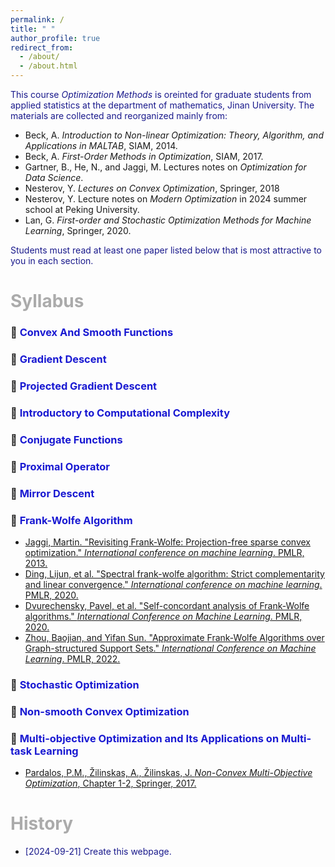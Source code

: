 ```yaml
---
permalink: /
title: " "
author_profile: true
redirect_from: 
  - /about/
  - /about.html
---
```

<span style="color: rgba(0,0,128,0.9);">This course *Optimization Methods* is oreinted for graduate students from applied statistics at the department of mathematics, Jinan University. The materials are collected and reorganized mainly from:</span>

* Beck, A. *Introduction to Non-linear Optimization: Theory, Algorithm, and Applications in MALTAB*, SIAM, 2014.
* Beck, A. *First-Order Methods in Optimization*, SIAM,  2017.
* Gartner, B., He, N., and Jaggi, M. Lectures notes on *Optimization for Data Science*.
* Nesterov, Y. *Lectures on Convex Optimization*, Springer, 2018
* Nesterov, Y. Lecture notes on *Modern Optimization* in 2024 summer school at Peking University.
* Lan, G. *First-order and Stochastic Optimization Methods for Machine Learning*, Springer, 2020.

<span style="color: rgba(0,0,128,0.9);">Students must read at least one paper listed below that is most attractive to you in each section. </span>

<span style="color: rgba(90,90, 90,0.5);">Syllabus</span>
======
### 🚩 <span style="color: rgba(0,0, 205,0.9);">Convex And Smooth Functions</span>

### 🚩 <span style="color: rgba(0,0, 205,0.9);">Gradient Descent</span>

### 🚩 <span style="color: rgba(0,0, 205,0.9);">Projected Gradient Descent</span>

### 🚩 <span style="color: rgba(0,0,205,0.9);">Introductory to Computational Complexity</span>

### 🚩 <span style="color: rgba(0,0,205,0.9);">Conjugate Functions</span>

### 🚩 <span style="color: rgba(0,0,205,0.9);">Proximal Operator</span>

### 🚩 <span style="color: rgba(0,0,205,0.9);">Mirror Descent</span>

### 🚩 <span style="color: rgba(0,0,205,0.9);">Frank-Wolfe Algorithm</span>

* [Jaggi, Martin. "Revisiting Frank-Wolfe: Projection-free sparse convex optimization." *International conference on machine learning*. PMLR, 2013.](http://proceedings.mlr.press/v28/jaggi13.pdf)
* [Ding, Lijun, et al. "Spectral frank-wolfe algorithm: Strict complementarity and linear convergence." *International conference on machine learning*. PMLR, 2020.](http://proceedings.mlr.press/v119/ding20a/ding20a.pdf)
* [Dvurechensky, Pavel, et al. "Self-concordant analysis of Frank-Wolfe algorithms." *International Conference on Machine Learning*. PMLR, 2020.](http://proceedings.mlr.press/v119/dvurechensky20a/dvurechensky20a.pdf)
* [Zhou, Baojian, and Yifan Sun. "Approximate Frank-Wolfe Algorithms over Graph-structured Support Sets." *International Conference on Machine Learning*. PMLR, 2022.](https://proceedings.mlr.press/v162/zhou22i/zhou22i.pdf)

### 🚩 <span style="color: rgba(0,0,205,0.9);">Stochastic Optimization</span>

### 🚩 <span style="color: rgba(0,0,205,0.9);">Non-smooth Convex Optimization</span>

### 🚩 <span style="color: rgba(0,0,205,0.9);">Multi-objective Optimization and Its Applications on Multi-task Learning</span>

* [Pardalos, P.M.,  Žilinskas, A.,  Žilinskas, J.  *Non-Convex Multi-Objective Optimization*, Chapter 1-2, Springer, 2017.](https://link.springer.com/book/10.1007/978-3-319-61007-8) 

<span style="color: rgba(90,90, 90,0.5);">History</span>
======
* <span style="color: rgba(0,0,128,0.9);">[2024-09-21] Create this webpage.</span>

  
